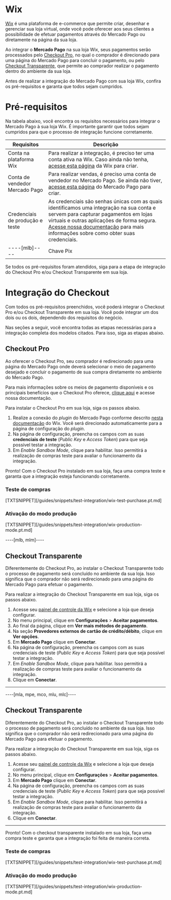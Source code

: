 # Wix

[Wix](https://pt.wix.com/) é uma plataforma de e-commerce que permite criar, desenhar e gerenciar sua loja virtual, onde você pode oferecer aos seus clientes a possibilidade de efetuar pagamentos através do Mercado Pago ou diretamente na página da sua loja. 

Ao integrar o **Mercado Pago** na sua loja Wix, seus pagamentos serão processados pelo [Checkout Pro](https://www.mercadopago[FAKER][URL][DOMAIN]/developers/pt/guides/online-payments/checkout-pro/introduction), no qual  o comprador é direcionado para uma página do Mercado Pago para concluir o pagamento, ou pelo [Checkout Transparente](https://www.mercadopago[FAKER][URL][DOMAIN]/developers/pt/guides/online-payments/checkout-api/introduction), que permite ao comprador realizar o pagamento dentro do ambiente da sua loja.

Antes de realizar a integração do Mercado Pago com sua loja Wix, confira os pré-requisitos e garanta que todos sejam cumpridos.

# Pré-requisitos

Na tabela abaixo, você encontra os requisitos necessários para integrar o Mercado Pago à sua loja Wix. É importante garantir que todos sejam cumpridos para que o processo de integração funcione corretamente.

| Requisitos | Descrição |
|---|---|
| Conta na plataforma Wix | Para realizar a integração, é preciso ter uma conta ativa na Wix. Caso ainda não tenha, [acesse esta página](https://users.wix.com/signin) da Wix para criar.|
| Conta de vendedor Mercado Pago | Para realizar vendas, é preciso uma conta de vendedor no Mercado Pago. Se ainda não tiver, [acesse esta página](https://www.mercadopago[FAKER][URL][DOMAIN]/hub/registration/landing) do Mercado Pago para criar. |
| Credenciais de produção e teste | As credenciais são senhas únicas com as quais identificamos uma integração na sua conta e servem para capturar pagamentos em lojas virtuais e outras aplicações de forma segura. [Acesse nossa documentação](https://www.mercadopago[FAKER][URL][DOMAIN]/developers/pt/guides/resources/credentials) para mais informações sobre como obter suas credenciais. |
----[mlb]----| Chave Pix | Para configurar o Pix em sua integração com o Mercado Pago é necessário que sua chave Pix esteja configurada. Para mais informações sobre como configurá-la, [confira nossa documentação](https://www.mercadopago[FAKER][URL][DOMAIN]/ajuda/17843). |------------

Se todos os pré-requisitos foram atendidos, siga para a etapa de integração do Checkout Pro e/ou Checkout Transparente em sua loja.

# Integração do Checkout

Com todos os pré-requisitos preenchidos, você poderá integrar o Checkout Pro e/ou Checkout Transparente em sua loja. Você pode integrar um dos dois ou os dois, dependendo dos requisitos do negócio.

Nas seções a seguir, você encontra todas as etapas necessárias para a integração completa dos modelos citados. Para isso, siga as etapas abaixo.

## Checkout Pro

Ao oferecer o Checkout Pro, seu comprador é redirecionado para uma página  do Mercado Pago onde deverá selecionar o meio de pagamento desejado e concluir o pagamento de sua compra diretamente no ambiente do Mercado Pago.

Para mais informações sobre os meios de pagamento disponíveis e os principais benefícios que o Checkout Pro oferece, [clique aqui](https://www.mercadopago[FAKER][URL][DOMAIN]/developers/pt/guides/online-payments/checkout-pro/introduction) e acesse nossa documentação.

Para instalar o Checkout Pro em sua loja, siga os passos abaixo.

1. Realize a conexão do _plugin_ do Mercado Pago conforme descrito [nesta documentação](https://support.wix.com/pt/article/conectando-mercadopago-como-provedor-de-pagamento) do Wix. Você será direcionado automaticamente para a página de configuração do _plugin_.
2. Na página de configuração, preencha os campos com as suas **credenciais de teste** (_Public Key_ e _Access Token_) para que seja possível testar a integração.
3. Em _Enable Sandbox Mode_, clique para habilitar. Isso permitirá a realização de compras teste para avaliar o funcionamento da integração.

Pronto! Com o Checkout Pro instalado em sua loja, faça uma compra teste e garanta que a integração esteja funcionando corretamente.

### Teste de compras

[TXTSNIPPET][/guides/snippets/test-integration/wix-test-purchase.pt.md]


### Ativação do modo produção

[TXTSNIPPET][/guides/snippets/test-integration/wix-production-mode.pt.md]

----[mlb, mlm]----
## Checkout Transparente

Diferentemente do Checkout Pro, ao instalar o Checkout Transparente todo o processo de pagamento será concluído no ambiente da sua loja. Isso significa que o comprador não será redirecionado para uma página do Mercado Pago para efetuar o pagamento.

Para realizar a integração do Checkout Transparente em sua loja, siga os passos abaixo.

1. Acesse seu [painel de controle da Wix](https://manage.wix.com/dashboard/) e selecione a loja que deseja configurar.
2. No menu principal, clique em **Configurações** > **Aceitar pagamentos**.
3. Ao final da página, clique em **Ver mais métodos de pagamento**.
4. Na seção **Provedores externos de cartão de crédito/débito**, clique em **Ver opções**.
5. Em **Mercado Pago** clique em **Conectar**.
6. Na página de configuração, preencha os campos com as suas credenciais de teste (_Public Key_ e _Access Token_) para que seja possível testar a integração.
7. Em _Enable Sandbox Mode_, clique para habilitar. Isso permitirá a realização de compras teste para avaliar o funcionamento da integração.
8. Clique em **Conectar**.
------------

----[mla, mpe, mco, mlu, mlc]----
## Checkout Transparente

Diferentemente do Checkout Pro, ao instalar o Checkout Transparente todo o processo de pagamento será concluído no ambiente da sua loja. Isso significa que o comprador não será redirecionado para uma página do Mercado Pago para efetuar o pagamento.

Para realizar a integração do Checkout Transparente em sua loja, siga os passos abaixo.

1. Acesse seu [painel de controle da Wix](https://manage.wix.com/dashboard/) e selecione a loja que deseja configurar.
2. No menu principal, clique em **Configurações** > **Aceitar pagamentos**.
3. Em **Mercado Pago** clique em **Conectar**.
4. Na página de configuração, preencha os campos com as suas credenciais de teste (_Public Key_ e _Access Token_) para que seja possível testar a integração.
5. Em _Enable Sandbox Mode_, clique para habilitar. Isso permitirá a realização de compras teste para avaliar o funcionamento da integração.
6. Clique em **Conectar**.
------------

Pronto! Com o checkout transparente instalado em sua loja, faça uma compra teste e garanta que a integração foi feita de maneira correta.

### Teste de compras

[TXTSNIPPET][/guides/snippets/test-integration/wix-test-purchase.pt.md]

### Ativação do modo produção

[TXTSNIPPET][/guides/snippets/test-integration/wix-production-mode.pt.md]
